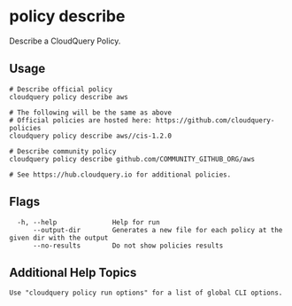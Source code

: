 # policy describe

Describe a CloudQuery Policy.

## Usage

```
# Describe official policy
cloudquery policy describe aws

# The following will be the same as above
# Official policies are hosted here: https://github.com/cloudquery-policies
cloudquery policy describe aws//cis-1.2.0

# Describe community policy
cloudquery policy describe github.com/COMMUNITY_GITHUB_ORG/aws

# See https://hub.cloudquery.io for additional policies.

```

## Flags

```
  -h, --help              Help for run
      --output-dir        Generates a new file for each policy at the given dir with the output
      --no-results        Do not show policies results
```

## Additional Help Topics

```
Use "cloudquery policy run options" for a list of global CLI options.
```
